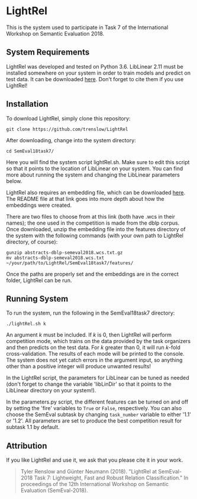 # LightRel

This is the system used to participate in Task 7 of the International Workshop on Semantic Evaluation 2018. 

## System Requirements

LightRel was developed and tested on Python 3.6. LibLinear 2.11 must be installed somewhere on your system in order to train models and predict on test data. It can be downloaded [here](https://www.csie.ntu.edu.tw/~cjlin/liblinear/#download). Don't forget to cite them if you use LightRel!

## Installation

To download LightRel, simply clone this repository:
```
git clone https://github.com/trenslow/LightRel
```

After downloading, change into the system directory:

```
cd SemEval18task7/
```

Here you will find the system script lightRel.sh. Make sure to edit this script so that it points to the location of LibLinear on your system. You can find more about running the system and changing the LibLinear parameters below.

LightRel also requires an embedding file, which can be downloaded [here](https://cloud.dfki.de/owncloud/index.php/s/WKOCMj5UYiSVZeR). The README file at that link goes into more depth about how the embeddings were created.

There are two files to choose from at this link (both have .wcs in their names); the one used in the competition is made from the dblp corpus. Once downloaded, unzip the embedding file into the features directory of the system with the following commands (with your own path to LightRel directory, of course):

```
gunzip abstracts-dblp-semeval2018.wcs.txt.gz 
mv abstracts-dblp-semeval2018.wcs.txt ~/your/path/to/LightRel/SemEval18task7/features/
```

Once the paths are properly set and the embeddings are in the correct folder, LightRel can be run.

## Running System

To run the system, run the following in the SemEval18task7 directory:

```
./lightRel.sh k
```

An argument *k* must be included. If *k* is 0, then LightRel will perform competition mode, which trains on the data provided by the task organizers and then predicts on the test data.
For *k* greater than 0, it will run *k*-fold cross-validation. The results of each mode will be printed to the console. The system does not yet catch errors in the argument input, so anything other than a positive integer will produce unwanted results!

In the LightRel script, the parameters for LibLinear can be tuned as needed (don't forget to change the variable 'libLinDir' so that it points to the LibLinear directory on your system!).

In the parameters.py script, the different features can be turned on and off by setting the 'fire' variables to `True` or `False`, respectively. You can also choose the SemEval subtask by changing `task_number` variable to either '1.1' or '1.2'. All parameters are set to produce the best competition result for subtask 1.1 by default.

## Attribution

If you like LightRel and use it, we ask that you please cite it in your work.

> Tyler Renslow and Günter Neumann (2018). "LightRel at SemEval-2018 Task 7: Lightweight, Fast and Robust Relation Classification." In proceedings of the 12th International Workshop on Semantic Evaluation (SemEval-2018).
